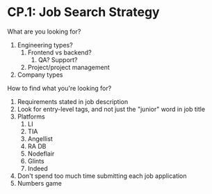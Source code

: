 # CP.1: Job Search Strategy

What are you looking for?

1. Engineering types?
   1. Frontend vs backend?
      1. QA? Support?
   2. Project/project management
2. Company types

How to find what you're looking for?

1. Requirements stated in job description
2. Look for entry-level tags, and not just the "junior" word in job title
3. Platforms
   1. LI
   2. TIA
   3. Angellist
   4. RA DB
   5. Nodeflair
   6. Glints
   7. Indeed
4. Don't spend too much time submitting each job application
5. Numbers game

